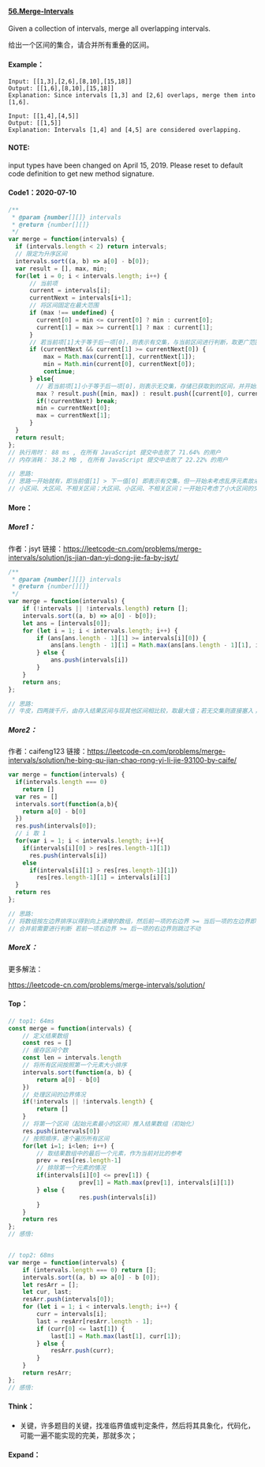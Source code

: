 #### [56.Merge-Intervals](https://leetcode-cn.com/problems/merge-intervals/)

Given a collection of intervals, merge all overlapping intervals.

给出一个区间的集合，请合并所有重叠的区间。



#### Example：

```
Input: [[1,3],[2,6],[8,10],[15,18]]
Output: [[1,6],[8,10],[15,18]]
Explanation: Since intervals [1,3] and [2,6] overlaps, merge them into [1,6].

Input: [[1,4],[4,5]]
Output: [[1,5]]
Explanation: Intervals [1,4] and [4,5] are considered overlapping.
```



#### NOTE: 

input types have been changed on April 15, 2019. Please reset to default code definition to get new method signature.



#### Code1：2020-07-10

```javascript
/**
 * @param {number[][]} intervals
 * @return {number[][]}
 */
var merge = function(intervals) {
  if (intervals.length < 2) return intervals;
  // 限定为升序区间
  intervals.sort((a, b) => a[0] - b[0]);
  var result = [], max, min;
  for(let i = 0; i < intervals.length; i++) {
      // 当前项
      current = intervals[i];
      currentNext = intervals[i+1];
      // 将区间固定在最大范围
      if (max !== undefined) {
        current[0] = min <= current[0] ? min : current[0];
        current[1] = max >= current[1] ? max : current[1];
      }
      // 若当前项[1]大于等于后一项[0]，则表示有交集，与当前区间进行判断，取更广范围区间
      if (currentNext && current[1] >= currentNext[0]) {
          max = Math.max(current[1], currentNext[1]);
          min = Math.min(current[0], currentNext[0]);
          continue;
      } else{
        // 若当前项[1]小于等于后一项[0]，则表示无交集，存储已获取到的区间，并开始新一轮的操作
        max ? result.push([min, max]) : result.push([current[0], current[1]]);
        if(!currentNext) break;
        min = currentNext[0];
        max = currentNext[1];
      }
  }
  return result;
};
// 执行用时： 88 ms , 在所有 JavaScript 提交中击败了 71.64% 的用户 
// 内存消耗： 38.2 MB , 在所有 JavaScript 提交中击败了 22.22% 的用户

// 思路:
// 思路一开始就有，即当前值[1] > 下一值[0] 即表示有交集，但一开始未考虑乱序元素故未排序导致许多报错(题目无写明即须要考虑...)
// 小区间、大区间、不相关区间；大区间、小区间、不相关区间；一开始只考虑了小大区间的交集，未考虑大小区间的交集情况，故未将最大区间范围固定，故同样导致许多报错
```



#### More：

##### More1：

作者：jsyt
链接：https://leetcode-cn.com/problems/merge-intervals/solution/js-jian-dan-yi-dong-jie-fa-by-jsyt/

```javascript
/**
 * @param {number[][]} intervals
 * @return {number[][]}
 */
var merge = function(intervals) {
    if (!intervals || !intervals.length) return [];
    intervals.sort((a, b) => a[0] - b[0]);
    let ans = [intervals[0]];
    for (let i = 1; i < intervals.length; i++) {
        if (ans[ans.length - 1][1] >= intervals[i][0]) {
            ans[ans.length - 1][1] = Math.max(ans[ans.length - 1][1], intervals[i][1])
        } else {
            ans.push(intervals[i])
        }
    }
    return ans;
};

// 思路:
// 牛皮，四两拨千斤，由存入结果区间与现其他区间相比较，取最大值；若无交集则直接塞入；
```



##### More2：

作者：caifeng123
链接：https://leetcode-cn.com/problems/merge-intervals/solution/he-bing-qu-jian-chao-rong-yi-li-jie-93100-by-caife/

```javascript
var merge = function(intervals) {
  if(intervals.length === 0)
    return []
  var res = []
  intervals.sort(function(a,b){
    return a[0] - b[0]
  })
  res.push(intervals[0]);
  // i 取 1
  for(var i = 1; i < intervals.length; i++){
    if(intervals[i][0] > res[res.length-1][1])
      res.push(intervals[i])
    else
      if(intervals[i][1] > res[res.length-1][1])
        res[res.length-1][1] = intervals[i][1]
  }
  return res
};

// 思路:
// 将数组按左边界排序以得到向上递增的数组，然后前一项的右边界 >= 当后一项的左边界即证明有相交
// 合并前需要进行判断 若前一项右边界 >= 后一项的右边界则跳过不动
```



##### MoreX：

更多解法：

https://leetcode-cn.com/problems/merge-intervals/solution/



#### Top：

```javascript
// top1: 64ms
const merge = function(intervals) {
    // 定义结果数组
    const res = []  
    // 缓存区间个数
    const len = intervals.length
    // 将所有区间按照第一个元素大小排序
    intervals.sort(function(a, b) {
        return a[0] - b[0]
    }) 
    // 处理区间的边界情况
    if(!intervals || !intervals.length) {
        return []
    }
    // 将第一个区间（起始元素最小的区间）推入结果数组（初始化）
    res.push(intervals[0])
    // 按照顺序，逐个遍历所有区间
    for(let i=1; i<len; i++) {
        // 取结果数组中的最后一个元素，作为当前对比的参考
        prev = res[res.length-1]  
        // 排除第一个元素的情况
        if(intervals[i][0] <= prev[1]) {
					prev[1] = Math.max(prev[1], intervals[i][1])
        } else {
					res.push(intervals[i])
        }
    }
    return res
};
// 感悟:


// top2: 68ms
var merge = function(intervals) {
    if (intervals.length === 0) return [];
    intervals.sort((a, b) => a[0] - b [0]);
    let resArr = [];
    let cur, last;
    resArr.push(intervals[0]);
    for (let i = 1; i < intervals.length; i++) {
        curr = intervals[i];
        last = resArr[resArr.length - 1];
        if (curr[0] <= last[1]) {
            last[1] = Math.max(last[1], curr[1]);
        } else {
            resArr.push(curr);
        }
    }
    return resArr;
};
// 感悟:
```



#### Think：

- 关键，许多题目的关键，找准临界值或判定条件，然后将其具象化，代码化，可能一遍不能实现的完美，那就多次；



#### Expand：